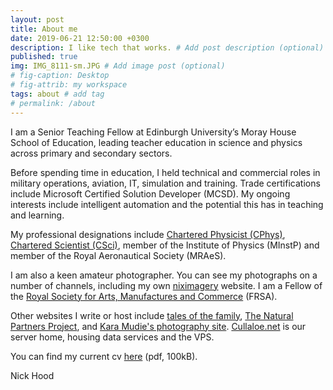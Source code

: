 ```yaml
---
layout: post
title: About me
date: 2019-06-21 12:50:00 +0300
description: I like tech that works. # Add post description (optional)
published: true
img: IMG_8111-sm.JPG # Add image post (optional)
# fig-caption: Desktop 
# fig-attrib: my workspace
tags: about # add tag
# permalink: /about
---
```


I am a Senior Teaching Fellow at Edinburgh University’s Moray House School of Education, leading teacher education in science and physics across primary and secondary sectors.

Before spending time in education, I held technical and commercial roles in military operations, aviation, IT, simulation and training. Trade certifications include Microsoft Certified Solution Developer (MCSD). My ongoing interests include intelligent automation and the potential this has in teaching and learning.

My professional designations include [Chartered Physicist (CPhys)](https://membership.iop.org/chartered-physicist-cphys), [Chartered Scientist (CSci)](https://sciencecouncil.org/scientists-science-technicians/which-professional-award-is-right-for-me/csci/), member of the Institute of Physics (MInstP) and member of the Royal Aeronautical Society (MRAeS).

I am also a keen amateur photographer. You can see my photographs on a number of channels, including my own [niximagery](https://niximagery.com) website. I am a Fellow of the [Royal Society for Arts, Manufactures and Commerce](https://www.thersa.org/) (FRSA).

Other websites I write or host include [tales of the family](https://cullaloe.com/family/), [The Natural Partners Project](https://naturalpartnersproject.org/), and [Kara Mudie's photography site](https://karamudie.co.uk/). [Cullaloe.net](https://cullaloe.net/) is our server home, housing data services and the VPS.

You can find my current cv [here](https://github.com/NixImagery/CV/blob/master/cv.pdf) (pdf, 100kB).


Nick Hood